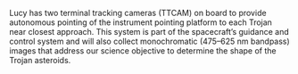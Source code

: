 Lucy has two terminal tracking cameras (TTCAM) on board to provide autonomous pointing of the instrument pointing platform to each Trojan near closest approach. This system is part of the spacecraft’s guidance and control system and will also collect monochromatic (475–625 nm bandpass) images that address our science objective to determine the shape of the Trojan asteroids.
        